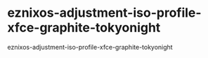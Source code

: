 # eznixos-adjustment-iso-profile-xfce-graphite-tokyonight
eznixos-adjustment-iso-profile-xfce-graphite-tokyonight

